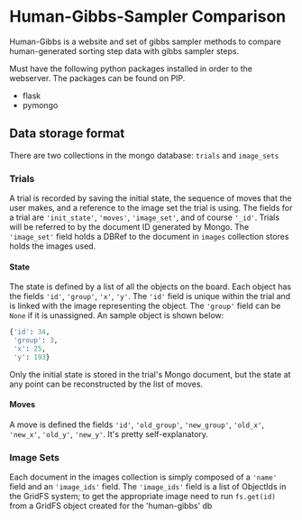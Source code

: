 # Human-Gibbs-Sampler Comparison

Human-Gibbs is a website and set of gibbs sampler methods to compare
human-generated sorting step data with gibbs sampler steps.

Must have the following python packages installed in order to the webserver. The
packages can be found on PIP.
* flask
* pymongo

## Data storage format
There are two collections in the mongo database: `trials` and `image_sets`

### Trials

A trial is recorded by saving the initial state, the sequence of moves that the
user makes, and a reference to the image set the trial is using. The fields for
a trial are `'init_state'`, `'moves'`, `'image_set'`, and of course `'_id'`.
Trials will be referred to by the document ID generated by Mongo.
The `'image_set'` field holds a DBRef to the document in `images`
collection stores holds the images used.

#### State 

The state is defined by a list of all the objects on the board. Each object has
the fields `'id'`, `'group'`, `'x'`, `'y'`. The `'id'` field is unique within
the trial and is linked with the image representing the object. The `'group'`
field can be `None` if it is unassigned. An sample object is shown below:

```python
{'id': 34,
 'group': 3,
 'x': 25,
 'y': 193}
```

Only the initial state is stored in the trial's Mongo document, but the state at
any point can be reconstructed by the list of moves.

#### Moves
A move is defined the fields `'id'`, `'old_group'`, `'new_group'`, `'old_x'`,
`'new_x'`, `'old_y'`, `'new_y'`.  It's pretty self-explanatory.

### Image Sets

Each document in the images collection is simply composed of a `'name'` field
and an `'image_ids'` field. The `'image_ids'` field is a list of ObjectIds in
the GridFS system; to get the appropriate image need to run `fs.get(id)` from
a GridFS object created for the 'human-gibbs' db
